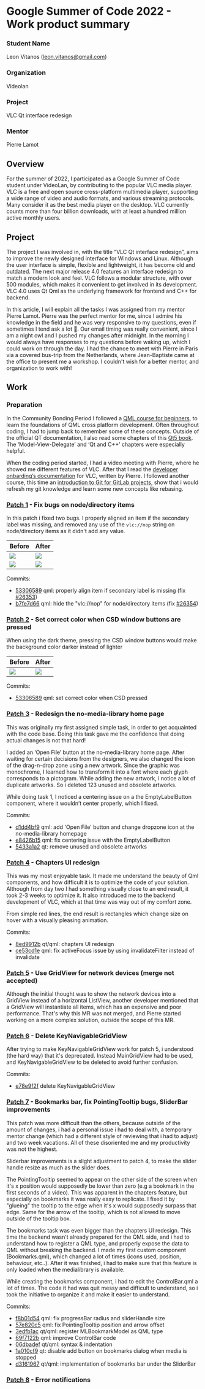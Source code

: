 # Google Summer of Code 2022 - Work product summary


### Student Name
Leon Vitanos (leon.vitanos@gmail.com)

### Organization
Videolan

### Project
VLC Qt interface redesign

### Mentor
Pierre Lamot

## Overview
For the summer of 2022, I participated as a Google Summer of Code student under VideoLan, by contributing to the popular VLC media player. VLC is a free and open source cross-platform multimedia player, supporting a wide range of video and audio formats, and various streaming protocols. Many consider it as the best media player on the desktop. VLC currently counts more than four billion downloads, with at least a hundred million active monthly users.

## Project
The project I was involved in, with the title “VLC Qt interface redesign”, aims to improve the newly designed interface for Windows and Linux. Although the user interface is simple, flexible and lightweight, it has become old and outdated. The next major release 4.0 features an interface redesign to match a modern look and feel. VLC follows a modular structure, with over 500 modules, which makes it convenient to get involved in its development. VLC 4.0 uses Qt Qml as the underlying framework for frontend and C++ for backend.

In this article, I will explain all the tasks I was assigned from my mentor Pierre Lamot. Pierre was the perfect mentor for me, since I admire his knowledge in the field and he was very responsive to my questions, even if sometimes I tend ask a lot :see_no_evil:. Our email timing was really convenient, since I am a night owl and I pushed my changes after midnight. In the morning I would always have responses to my questions before waking up, which I could work on through the day. I had the chance to meet with Pierre in Paris via a covered bus-trip from the Netherlands, where Jean-Baptiste came at the office to present me a workshop. I couldn't wish for a better mentor, and organization to work with! 


## Work

### Preparation

In the Community Bonding Period I followed a [QML course for beginners](https://www.udemy.com/course/qml-for-beginners/), to learn the foundations of QML cross platform development. Often throughout coding, I had to jump back to remember some of these concepts. Outside of the official QT documentation, I also read some chapters of this [Qt5 book](http://qmlbook.github.io/). The ‘Model-View-Delegate’ and ‘Qt and C++’ chapters were especially helpful. 

When the coding period started, I had a video meeting with Pierre, where he showed me different features of VLC. After that I read the [developer onbarding’s documentation](https://chub.videolan.me/vlc-qt-onboarding/index.html) for VLC, written by Pierre. I followed another course, this time an [introduction to Git for GitLab projects](https://www.udemy.com/course/introduction-to-git-for-gitlab-projects/), show that i would refresh my git knowledge and learn some new concepts like rebasing.

### [Patch 1](https://code.videolan.org/videolan/vlc/-/merge_requests/2125) - Fix bugs on node/directory items

In this patch i fixed two bugs. I properly aligned an item if the secondary label was missing, and removed any use of the `vlc://nop` string on node/directory items as it didn't add any value.


| Before      | After |
| ----------- | ----------- |  
![](screenshots/patch1-vlcnop-before.png) | ![](screenshots/patch1-after.png)
![](screenshots/patch1-align-before.png) | ![](screenshots/patch1-after.png)

Commits: 
- [53306589](https://code.videolan.org/videolan/vlc/-/merge_requests/2125/diffs?commit_id=533065896fc0841d326d7982eca359b8c086918b)  qml: properly align item if secondary label is missing (fix [#26353](https://code.videolan.org/videolan/vlc/-/issues/26353))
- [b7fe7d66](https://code.videolan.org/videolan/vlc/-/merge_requests/2125/diffs?commit_id=b7fe7d66f0307b8c57d638469cd5a96fd14e4915) qml: hide the "vlc://nop" for node/directory items (fix [#26354](https://code.videolan.org/videolan/vlc/-/issues/26354))

### [Patch 2](https://code.videolan.org/videolan/vlc/-/merge_requests/2126) - Set correct color when CSD window buttons are pressed

When using the dark theme, pressing the CSD window buttons would make the background color darker instead of lighter

| Before      | After |
| ----------- | ----------- |  
![](screenshots/patch2-csd-before.gif) | ![](screenshots/patch2-csd-after.gif)

Commits: 
- [53306589](https://code.videolan.org/videolan/vlc/-/merge_requests/2126/diffs?commit_id=bfca7654802a7b4bdc0bba52d2e43be4da1f67f0)  qml: set correct color when CSD pressed 

### [Patch 3](https://code.videolan.org/videolan/vlc/-/merge_requests/2141) - Redesign the no-media-library home page

This was originally my first assigned simple task, in order to get acquainted with the code base. Doing this task gave me the confidence that doing actual changes is not that hard!

I added an ‘Open File’ button at the no-media-library home page. After waiting for certain decisions from the designers, we also changed the icon of the drag-n-drop zone using a new artwork. Since the graphic was monochrome, I learned how to transform it into a font where each glyph corresponds to a pictogram. While adding the new artwork, i notice a lot of duplicate artworks. So i deleted 123 unused and obsolete artworks.

While doing task 1, I noticed a centering issue on a the EmptyLabelButton component, where it wouldn’t center properly, which I fixed.

Commits:
- [d1dd4bf9](https://code.videolan.org/videolan/vlc/-/merge_requests/2141/diffs?commit_id=d1dd4bf9bf1947d11f289a09ca50f0d645d857fb) qml: add 'Open File' button and change dropzone icon at the no-media-library homepage
- [e8426b15](https://code.videolan.org/videolan/vlc/-/merge_requests/2141/diffs?commit_id=e8426b15be5cac15a6d213fde2775add7eab67b3) qml: fix centering issue with the EmptyLabelButton
- [5433a1a2](https://code.videolan.org/videolan/vlc/-/merge_requests/2141/diffs?commit_id=5433a1a2cfa104fba9629118eeed72ab8438e522) qt: remove unused and obsolete artworks

### [Patch 4](https://code.videolan.org/videolan/vlc/-/merge_requests/2244) - Chapters UI redesign 

This was my most enjoyable task. It made me understand the beauty of Qml components, and how difficult it is to optimize the code of your solution. Although from day two I had something visually close to an end result, it took 2-3 weeks to optimize it. It also introduced me to the backend development of VLC, which at that time was way out of my comfort zone. 

From simple red lines, the end result is rectangles which change size on hover with a visually pleasing animation.


Commits:
- [8ed9912b](https://code.videolan.org/videolan/vlc/-/merge_requests/2244/diffs?commit_id=8ed9912b15577a5391189e13fe948a6d94bb90f0) qt/qml: chapters UI redesign
- [ce53cd1e](https://code.videolan.org/videolan/vlc/-/merge_requests/2244/diffs?commit_id=ce53cd1eb7b78d0189abce3a98565697a93e6069) qml: fix activeFocus issue by using invalidateFilter instead of invalidate


### [Patch 5](https://code.videolan.org/videolan/vlc/-/merge_requests/2378) - Use GridView for network devices (merge not accepted)

Although the initial thought was to show the network devices into a GridView instead of a horizontal ListView, another developer mentioned that a GridView will instantiate all items, which has an expensive and poor performance. That's why this MR was not merged, and Pierre started working on a more complex solution, outside the scope of this MR.


### [Patch 6](https://co) - Delete KeyNavigableGridView

After trying to make KeyNavigableGridView work for patch 5, i understood (the hard way) that it's deprecated. Instead MainGridView had to be used, and KeyNavigableGridView to be deleted to avoid further confusion.

Commits:
- [e78e9f2f](https://code.videolan.org/videolan/vlc/-/merge_requests/2378/diffs?commit_id=e78e9f2f2e42563e674c198a8c83bc6cbb3e5dde) delete KeyNavigableGridView


### [Patch 7](https://co) - Bookmarks bar, fix PointingTooltip bugs, SliderBar improvements

This patch was more difficult than the others, because outside of the amount of changes, i had a personal issue i had to deal with, a temporary mentor change (which had a different style of reviewing that i had to adjust) and two week vacations. All of these disoriented me and my productivity was not the highest. 

Sliderbar improvements is a slight adjustment to patch 4, to make the slider handle resize as much as the slider does.

The PointingTooltip seemed to appear on the other side of the screen when it's x position would supposedly be lower than zero (e.g a bookmark in the first seconds of a video). This was apparent in the chapters feature, but especially on bookmarks it was really easy to replicate. I fixed it by "glueing" the tooltip to the edge when it's x would supposedly surpass that edge. Same for the arrow of the tooltip, which is not allowed to move outside of the tooltip box.

The bookmarks task was even bigger than the chapters UI redesign. This time the backend wasn't already prepared for the QML side, and i had to understand how to register a QML type, and properly expose the data to QML without breaking the backend. I made my first custom component (Bookmarks.qml), which changed a lot of times (icons used, position, behaviour, etc..). After it was finished, i had to make sure that this feature is only loaded when the medialibrary is available. 

While creating the bookmarks component, i had to edit the ControlBar.qml a lot of times. The code it had was quit messy and difficult to understand, so i took the initiative to organize it and make it easier to understand.

Commits:
- [f8b01d54](https://code.videolan.org/videolan/vlc/-/merge_requests/2517/diffs?commit_id=f8b01d545e0dee702f10be151d4ef2bd3da937bc) qml: fix progressBar radius and sliderHandle size
- [57e820c5](https://code.videolan.org/videolan/vlc/-/merge_requests/2517/diffs?commit_id=57e820c54cb0f6e7d4806f821235b7efbbe9ce37) qml: fix PointingTooltip position and arrow offset
- [3edfb1ac](https://code.videolan.org/videolan/vlc/-/merge_requests/2517/diffs?commit_id=3edfb1ac45d016bd93195e5810169a07ea1bb2da) qt/qml: register MLBookmarkModel as QML type
- [69f7122b](https://code.videolan.org/videolan/vlc/-/merge_requests/2517/diffs?commit_id=69f7122b7cfecb4eaef5ffd472cd14a7ba6323a1) qml: improve ControlBar code
- [06dbadef](https://code.videolan.org/videolan/vlc/-/merge_requests/2517/diffs?commit_id=06dbadef8425bf9e4cbfe32b6a68b5bd8a2b36f0) qt/qml: syntax & indentation
- [1a010cf9](https://code.videolan.org/videolan/vlc/-/merge_requests/2517/diffs?commit_id=1a010cf96cf2b136825f53dcc040091cc3a9b417) qt: disable add button on bookmarks dialog when media is stopped
- [d3161967](https://code.videolan.org/videolan/vlc/-/merge_requests/2517/diffs?commit_id=d316196774658746d5573d90b22f9ab7477da5d2) qt/qml: implementation of bookmarks bar under the SliderBar


### [Patch 8](https://co) - Error notifications
